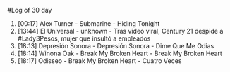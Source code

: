 #Log of 30 day

1. [00:17] Alex Turner - Submarine - Hiding Tonight
1. [13:44] El Universal - unknown - Tras video viral, Century 21 despide a #Lady3Pesos, mujer que insultó a empleados
1. [18:13] Depresión Sonora - Depresión Sonora - Dime Que Me Odias
1. [18:14] Winona Oak - Break My Broken Heart - Break My Broken Heart
1. [18:17] Odisseo - Break My Broken Heart - Cuatro Veces

